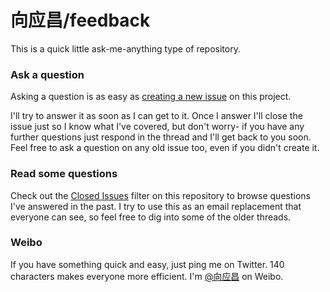 # 向应昌/feedbackThis is a quick little ask-me-anything type of repository.### Ask a questionAsking a question is as easy as[creating a new issue](https://github.com/xiangyingchang/feedback/issues/new) on thisproject.I'll try to answer it as soon as I can get to it. Once I answer I'll close theissue just so I know what I've covered, but don't worry- if you have any furtherquestions just respond in the thread and I'll get back to you soon. Feel free toask a question on any old issue too, even if you didn't create it.### Read some questionsCheck out the [Closed Issues](https://github.com/xiangyingchang/feedback/issues?sort=created&direction=desc&state=closed&page=1)filter on this repository to browse questions I've answered in the past. I tryto use this as an email replacement that everyone can see, so feel free to diginto some of the older threads.### WeiboIf you have something quick and easy, just ping me on Twitter. 140 charactersmakes everyone more efficient. I'm [@向应昌](http://weibo.com/xiangyingchang) onWeibo.